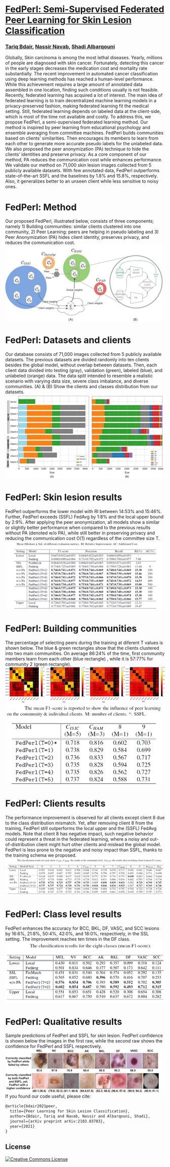 # [FedPerl: Semi-Supervised Federated Peer Learning for Skin Lesion Classification](https://arxiv.org/pdf/2103.03703.pdf)
### [Tariq Bdair](http://campar.in.tum.de/Main/TariqBdair), [Nassir Navab](http://campar.in.tum.de/Main/NassirNavab), [Shadi Albarqouni](https://albarqouni.github.io/)
Globally, Skin carcinoma is among the most lethal diseases. Yearly, millions of people are diagnosed with skin cancer. Fortunately, detecting this cancer in the early stages decreases the medication cost and mortality rate substantially. The recent improvement in automated cancer classification using deep learning methods has reached a human-level performance. While this achievement requires a large amount of annotated data assembled in one location, finding such conditions usually is not feasible. Recently, federated learning has acquired a lot of interest. The main idea of federated learning is to train decentralized machine learning models in a privacy-preserved fashion, making federated learning fit the medical setting. Still, federated learning depends on labeled data at the client-side, which is most of the time not available and costly. To address this, we propose FedPerl, a semi-supervised federated learning method. Our method is inspired by peer learning from educational psychology and ensemble averaging from committee machines. FedPerl builds communities based on clients’ similarities. Then encourages its members to learn from each other to generate more accurate pseudo labels for the unlabeled data. We also proposed the peer anonymization (PA) technique to hide the clients’ identities and preserve privacy. As a core component of our method, PA reduces the communication cost while enhances performance. We validate our method on 71,000 skin lesion images collected from 5 publicly available datasets. With few annotated data, FedPerl outperforms state-of-the-art SSFL and the baselines by 1.8% and 15.8%, respectively. Also, it generalizes better to an unseen client while less sensitive to noisy ones.
# FedPerl: Method
Our proposed FedPerl, illustrated below, consists of three components; namely 1) Building communities: similar clients clustered into one community, 2) Peer Learning: peers are helping in pseudo labeling and 3) Peer Anonymization (PA) hides client identity, preserves privacy, and reduces the communication cost.
![](images/PLFrame2.jpg) 
# FedPerl: Datasets and clients 
Our database consists of 71,000 images collected from 5 publicly available datasets. The previous datasets are divided randomly into ten clients besides the global model, without overlap between datasets. Then, each client data divided into testing (gray), validation (green), labeled (blue), and unlabeled (orange) data. The data split intended to resemble a realistic scenario with varying data size, severe class imbalance, and diverse communities. (A) & (B) Show the clients and classes distribution from our datasets.
![](images/Fig24.png)
# FedPerl: Skin lesion results 
FedPerl outperforms the lower model with RI between 14:53% and 15:46%. Further, FedPerl exceeds (SSFL) FedAvg by 1:8% and the local upper bound by 2:9%. After applying the peer anonymization, all models show a similar or slightly better performance when compared to the previous results without PA (denoted  w/o PA), while still better in preserving privacy and reducing the communication cost O(1) regardless of the committee size T.
![](images/skin_results.png)
# FedPerl: Building communities
The percentage of selecting peers during the training at diferent T values is shown below. The blue & green rectangles show that the clients clustered into two main communities. On average 86:24% of the time, first community members learn from each other (blue rectangle) , while it is 57:77% for community 2 (green rectangle).
![](images/communties.jpg)
![](images/comm_results.png)
# FedPerl: Clients results
The performance improvement is observed for all clients except client 8 due to the class distribution mismatch. Yet, after removing client 8 from the training, FedPerl still outperforms the local upper and the (SSFL) FedAvg models. Note that client 8 has negative impact, such negative behavior could represent a threat in the federated learning, where a noisy and out-of-distribution client might hurt other clients and mislead the global model. FedPerl is less prone to the negative and noisy impact than SSFL, thanks to the training schema we proposed.
![](images/clients_results.png)
# FedPerl: Class level results
FedPerl enhances the accuracy for BCC, BKL, DF, VASC, and SCC lesions by 16:6%, 21:8%, 50:4%, 42:0%, and 18:0%, respectively, in the SSL setting. The improvement reaches ten times in the DF class. 
![](images/cls_results.png)
# FedPerl: Qualitative results
Sample predictions of FedPerl and SSFL for skin lesion. FedPerl confidence is shown below the images in the first raw, while the second raw shows the confidence for FedPerl and SSFL respectively. 
![](images/visSkin1.jpg) 
If you found our code useful, please cite:
```
@article{bdair2021peer,
  title={Peer Learning for Skin Lesion Classification},
  author={Bdair, Tariq and Navab, Nassir and Albarqouni, Shadi},
  journal={arXiv preprint arXiv:2103.03703},
  year={2021}
}
```

## License

<a rel="license" href="https://creativecommons.org/licenses/by-nc/2.0/"><img alt="Creative Commons License" style="border-width:0" src="https://licensebuttons.net/l/by-nc/2.0/88x31.png" /></a>


